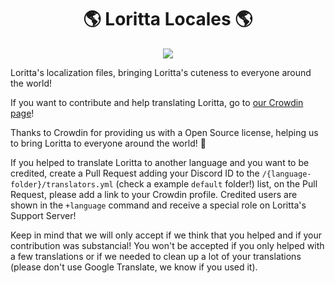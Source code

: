 <p align="center">
<h1 align="center">🌎 Loritta Locales 🌎</h1>
</p>

<p align="center">
  <a href="https://loritta.crowdin.com/loritta"><img src="https://badges.crowdin.net/e/6c10e98cefdc325e76bd33fb9952e616/localized.svg"></a>
</p>

Loritta's localization files, bringing Loritta's cuteness to everyone around the world!

If you want to contribute and help translating Loritta, go to [our Crowdin page](https://loritta.crowdin.com/loritta)!

Thanks to Crowdin for providing us with a Open Source license, helping us to bring Loritta to everyone around the world! 💫

If you helped to translate Loritta to another language and you want to be credited, create a Pull Request adding your Discord ID to the `/{language-folder}/translators.yml` (check a example `default` folder!) list, on the Pull Request, please add a link to your Crowdin profile. Credited users are shown in the `+language` command and receive a special role on Loritta's Support Server!

Keep in mind that we will only accept if we think that you helped and if your contribution was substancial! You won't be accepted if you only helped with a few translations or if we needed to clean up a lot of your translations (please don't use Google Translate, we know if you used it).

